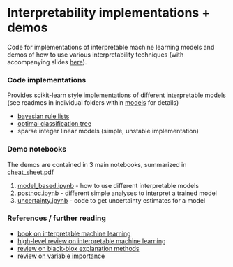 # Interpretability implementations + demos

Code for implementations of interpretable machine learning models and demos of how to use various interpretability techniques (with accompanying slides [here](https://docs.google.com/presentation/d/1RIdbV279r20marRrN0b1bu2z9STkrivsMDa_Dauk8kE/present)).


### Code implementations
Provides scikit-learn style implementations of different interpretable models (see readmes in individual folders within [models](models) for details)

- [bayesian rule lists](https://arxiv.org/abs/1602.08610)
- [optimal classification tree](https://link.springer.com/article/10.1007/s10994-017-5633-9)
- sparse integer linear models (simple, unstable implementation)

### Demo notebooks
The demos are contained in 3 main notebooks, summarized in [cheat_sheet.pdf](cheat_sheet.pdf)

1. [model_based.ipynb](model_based.ipynb) - how to use different interpretable models
2. [posthoc.ipynb](posthoc.ipynb) - different simple analyses to interpret a trained model
3. [uncertainty.ipynb](uncertainty.ipynb) - code to get uncertainty estimates for a model


### References / further reading

- [book on interpretable machine learning](https://christophm.github.io/interpretable-ml-book/)
- [high-level review on interpretable machine learning](https://arxiv.org/abs/1901.04592)
- [review on black-blox explanation methods](https://hal.inria.fr/hal-02131174v2/document)
- [review on variable importance](https://www.sciencedirect.com/science/article/pii/S0951832015001672)
